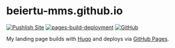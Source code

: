 # beiertu-mms.github.io

[![Pushlish Site](https://github.com/beiertu-mms/beiertu-mms.github.io/actions/workflows/publish.yaml/badge.svg)][publish-site]
[![pages-build-deployment](https://github.com/beiertu-mms/beiertu-mms.github.io/actions/workflows/pages/pages-build-deployment/badge.svg)][page-deployment]
[![GitHub](https://img.shields.io/github/license/beiertu-mms/beiertu-mms.github.io?style=plastic)](./LICENSE)

My landing page builds with [Hugo][hugo] and deploys via [GitHub Pages][github-pages].

[publish-site]: https://github.com/beiertu-mms/beiertu-mms.github.io/actions/workflows/publish.yaml
[page-deployment]: https://github.com/beiertu-mms/beiertu-mms.github.io/actions/workflows/pages/pages-build-deployment
[hugo]: https://gohugo.io
[github-pages]: https://pages.github.com


